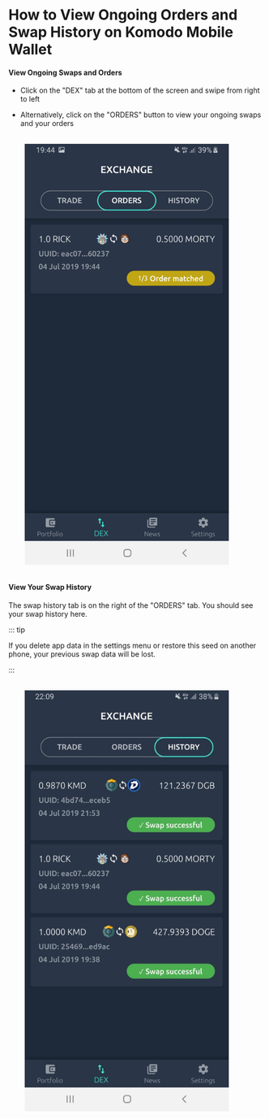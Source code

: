 # How to View Ongoing Orders and Swap History on Komodo Mobile Wallet

#### View Ongoing Swaps and Orders

- Click on the "DEX" tab at the bottom of the screen and swipe from right to left

- Alternatively, click on the "ORDERS" button to view your ongoing swaps and your orders

<div style="margin: 2rem; text-align: center; width: 80%">

<img src="/how-to-view-ongoing/how-to-view-ongoing-01.jpg">

</div>

#### View Your Swap History

The swap history tab is on the right of the "ORDERS" tab. You should see your swap history here.

::: tip

If you delete app data in the settings menu or restore this seed on another phone, your previous swap data will be lost.

:::

<div style="margin: 2rem; text-align: center; width: 80%">

<img src="/how-to-view-ongoing/how-to-view-ongoing-02.jpg">

</div>
